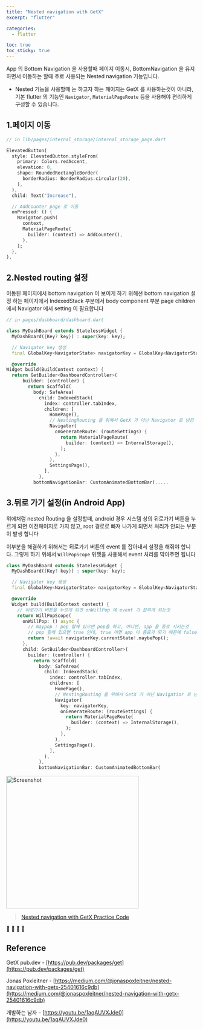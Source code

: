 ```yaml
---
title: "Nested navigation with GetX"
excerpt: "flutter"

categories:
  - flutter

toc: true
toc_sticky: true
---
```


App 의 Bottom Navigation 을 사용할때 페이지 이동시, BottomNavigation 을 유지 하면서 이동하는 할때 주로 사용되는 Nested navigation 기능입니다.

- Nested 기능을 사용할때 는 하고자 하는 페이지는 GetX 를 사용하는것이 아니라, 기본 flutter 의 기능인 `Navigator`, `MaterialPageRoute` 등을 사용해야 편리하게 구성할 수 있습니다.

## 1.페이지 이동

```dart
// in lib/pages/internal_storage/internal_storage_page.dart

ElevatedButton(
  style: ElevatedButton.styleFrom(
    primary: Colors.redAccent,
    elevation: 0,
    shape: RoundedRectangleBorder(
      borderRadius: BorderRadius.circular(20),
    ),
  ),
  child: Text("Increase"),

  // AddCounter page 로 이동
  onPressed: () {
    Navigator.push(
      context,
      MaterialPageRoute(
        builder: (context) => AddCounter(),
      ),
    );
  },
),

```

## 2.Nested routing 설정

이동된 페이지에서 bottom navigation 이 보이게 하기 위해선 bottom navigation 설정 하는 페이지에서 IndexedStack 부분에서 body component 부분 page children 에서 Navigator 에서 setting 이 필요합니다

```dart
// in pages/dashboard/dashboard.dart

class MyDashBoard extends StatelessWidget {
  MyDashBoard({Key? key}) : super(key: key);

  // Navigator key 생성
  final GlobalKey<NavigatorState> navigatorKey = GlobalKey<NavigatorState>();

  @override
Widget build(BuildContext context) {
  return GetBuilder<DashboardController>(
      builder: (controller) {
        return Scaffold(
          body: SafeArea(
            child: IndexedStack(
              index: controller.tabIndex,
              children: [
                HomePage(),
                // NestingRouting 을 위해서 GetX 가 아닌 Navigator 로 넘김
                Navigator(
                  onGenerateRoute: (routeSettings) {
                    return MaterialPageRoute(
                      builder: (context) => InternalStorage(),
                    );
                  },
                ),
                SettingsPage(),
              ],
            ),
          bottomNavigationBar: CustomAnimatedBottomBar(.....

```

## 3.뒤로 가기 설정(in Android App)

위에처럼 nested Routing 을 설정할때, android 경우 시스템 상의 뒤로가기 버튼을 누르게 되면 이전페이지로 가지 않고, root 경로로 빠져 나가게 되면서 처리가 안되는 부분이 발생 합니다

이부분을 해결하기 위해서는 뒤로가기 버튼의 event 를 잡아내서 설정을 해줘야 합니다. 그렇게 하기 위해서 `WillPopScope` 위젯을 사용해서 event 처리를 막아주면 됩니다

```dart
class MyDashBoard extends StatelessWidget {
  MyDashBoard({Key? key}) : super(key: key);

  // Navigator key 생성
  final GlobalKey<NavigatorState> navigatorKey = GlobalKey<NavigatorState>();

  @override
  Widget build(BuildContext context) {
    // 뒤로가기 버튼을 누르게 되면 onWillPop 에 event 가 잡히게 되는것
    return WillPopScope(
      onWillPop: () async {
        // maypop : pop 할께 있으면 pop을 하고, 아니면, app 을 종료 시키는것
        // pop 할께 있으면 true 인데, true 이면 app 이 종료가 되기 때문에 false 로 바꿔 줘야 되기 때문에 await 앞에 ! 을 넣어 줌
        return !await navigatorKey.currentState!.maybePop();
      },
      child: GetBuilder<DashboardController>(
        builder: (controller) {
          return Scaffold(
            body: SafeArea(
              child: IndexedStack(
                index: controller.tabIndex,
                children: [
                  HomePage(),
                  // NestingRouting 을 위해서 GetX 가 아닌 Navigatior 로 넘김
                  Navigator(
                    key: navigatorKey,
                    onGenerateRoute: (routeSettings) {
                      return MaterialPageRoute(
                        builder: (context) => InternalStorage(),
                      );
                    },
                  ),
                  SettingsPage(),
                ],
              ),
            ),
            bottomNavigationBar: CustomAnimatedBottomBar(

```

<img width="350" alt="Screenshot " src="https://user-images.githubusercontent.com/28912774/145162041-45f5f0ab-ae2f-4253-9a7a-61eb515ca299.gif">

> [Nested navigation with GetX Practice Code](https://github.com/jacobkosmart/bottemNavBar-getx-flutter-template)

🔶 🔷 📌 🔑

## Reference

GetX pub.dev - [https://pub.dev/packages/get](https://pub.dev/packages/get)

Jonas Poxleitner - [https://medium.com/@jonaspoxleitner/nested-navigation-with-getx-25401616c9db](https://medium.com/@jonaspoxleitner/nested-navigation-with-getx-25401616c9db)

개발하는 남자 - [https://youtu.be/1aqAUVXJde0](https://youtu.be/1aqAUVXJde0)

<!-- <img width="350" alt="Screenshot " src=""> -->
